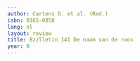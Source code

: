 ```yaml
---
author: Cartens D. et al. (Red.)
isbn: 0165-0858
lang: nl
layout: review
title: Bzzlletin 141 De naam van de roos
year: 0
---
```


